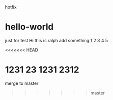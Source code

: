hotfix

# hello-world
just for test
Hi this is ralph
add something
1
2
3
4
5

<<<<<<< HEAD

1231
23
1231
2312
=======
merge to master

>>>>>>> master
